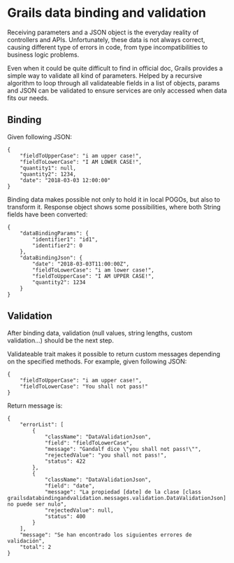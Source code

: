 # Grails data binding and validation
Receiving parameters and a JSON object is the everyday reality of controllers and APIs.
Unfortunately, these data is not always correct, causing different type of errors in code, from
type incompatibilities to business logic problems.

Even when it could be quite difficult to find in official doc, Grails provides a simple way to validate
all kind of parameters. Helped by a recursive algorithm to loop through all validateable fields in a list
of objects, params and JSON can be validated to ensure services are only accessed when data fits our needs.

## Binding
Given following JSON:

    {
        "fieldToUpperCase": "i am upper case!",
        "fieldToLowerCase": "I AM LOWER CASE!",
        "quantity1": null,
        "quantity2": 1234,
        "date": "2018-03-03 12:00:00"
    }

Binding data makes possible not only to hold it in local POGOs, but also to transform it. Response object shows
some possibilities, where both String fields have been converted:

    {
        "dataBindingParams": {
            "identifier1": "id1",
            "identifier2": 0
        },
        "dataBindingJson": {
            "date": "2018-03-03T11:00:00Z",
            "fieldToLowerCase": "i am lower case!",
            "fieldToUpperCase": "I AM UPPER CASE!",
            "quantity2": 1234
        }
    }
    
## Validation
After binding data, validation (null values, string lengths, custom validation...) should be the next step.

Validateable trait makes it possible to return custom messages depending on the specified methods. For example,
given following JSON:

    {
        "fieldToUpperCase": "i am upper case!",
        "fieldToLowerCase": "You shall not pass!"
    }
    
Return message is:

    {
        "errorList": [
            {
                "className": "DataValidationJson",
                "field": "fieldToLowerCase",
                "message": "Gandalf dice \"you shall not pass!\"",
                "rejectedValue": "you shall not pass!",
                "status": 422
            },
            {
                "className": "DataValidationJson",
                "field": "date",
                "message": "La propiedad [date] de la clase [class grailsdatabindingandvalidation.messages.validation.DataValidationJson] no puede ser nulo",
                "rejectedValue": null,
                "status": 400
            }
        ],
        "message": "Se han encontrado los siguientes errores de validación",
        "total": 2
    }

    